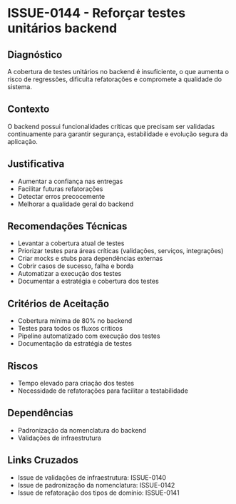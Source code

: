 # ISSUE-0144 - Reforçar testes unitários backend

## Diagnóstico
A cobertura de testes unitários no backend é insuficiente, o que aumenta o risco de regressões, dificulta refatorações e compromete a qualidade do sistema.

## Contexto
O backend possui funcionalidades críticas que precisam ser validadas continuamente para garantir segurança, estabilidade e evolução segura da aplicação.

## Justificativa
- Aumentar a confiança nas entregas
- Facilitar futuras refatorações
- Detectar erros precocemente
- Melhorar a qualidade geral do backend

## Recomendações Técnicas
- Levantar a cobertura atual de testes
- Priorizar testes para áreas críticas (validações, serviços, integrações)
- Criar mocks e stubs para dependências externas
- Cobrir casos de sucesso, falha e borda
- Automatizar a execução dos testes
- Documentar a estratégia e cobertura dos testes

## Critérios de Aceitação
- Cobertura mínima de 80% no backend
- Testes para todos os fluxos críticos
- Pipeline automatizado com execução dos testes
- Documentação da estratégia de testes

## Riscos
- Tempo elevado para criação dos testes
- Necessidade de refatorações para facilitar a testabilidade

## Dependências
- Padronização da nomenclatura do backend
- Validações de infraestrutura

## Links Cruzados
- Issue de validações de infraestrutura: ISSUE-0140
- Issue de padronização da nomenclatura: ISSUE-0142
- Issue de refatoração dos tipos de domínio: ISSUE-0141
